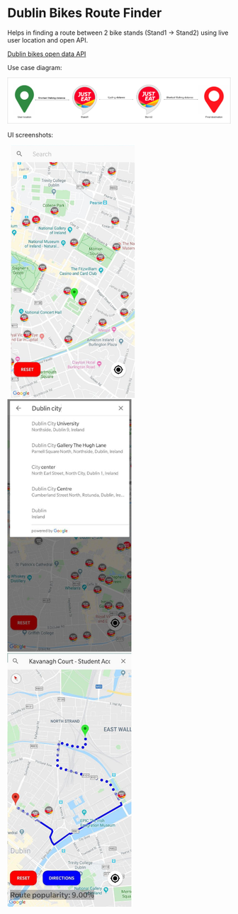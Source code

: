 # Dublin Bikes Route Finder

Helps in finding a route between 2 bike stands (Stand1 -> Stand2) using live user location and open API.

[Dublin bikes open data API](https://developer.jcdecaux.com/#/opendata/vls?page=getstarted)

Use case diagram:

![Alt text](screenshots/use_case.jpg)


UI screenshots:

&nbsp;
<img src="screenshots/1st.jpg" width="280">
<img src="screenshots/2nd.jpg" width="280">
<img src="screenshots/3rd.jpg" width="280">
